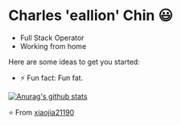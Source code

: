 # Charles 'eallion' Chin 😃

- Full Stack Operator
- Working from home

Here are some ideas to get you started:

- ⚡ Fun fact: Fun fat.

[![Anurag's github stats](https://github-readme-stats.vercel.app/api?username=xiaojia21190&show_icons=true)](https://github.com/anuraghazra/github-readme-stats)


⭐️ From [xiaojia21190](https://github.com/xiaojia21190)
